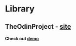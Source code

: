 # Library

## TheOdinProject - [site](https://www.theodinproject.com/)


#### Check out [demo](https://rique2x.github.io/Library/S)